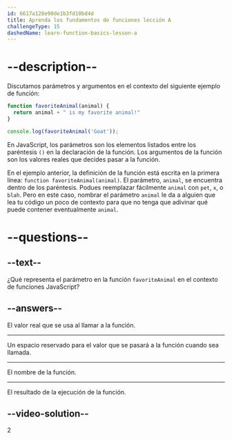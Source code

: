 ```yaml
---
id: 6617a128e90de1b3fd10bd4d
title: Aprenda los fundamentos de funciones lección A
challengeType: 15
dashedName: learn-function-basics-lesson-a
---
```


# --description--

Discutamos parámetros y argumentos en el contexto del siguiente ejemplo de función:

```js
function favoriteAnimal(animal) {
  return animal + " is my favorite animal!"
}

console.log(favoriteAnimal('Goat'));
```

En JavaScript, los parámetros son los elementos listados entre los paréntesis `()` en la declaración de la función. Los argumentos de la función son los valores reales que decides pasar a la función.

En el ejemplo anterior, la definición de la función está escrita en la primera línea: `function favoriteAnimal(animal)`. El parámetro, `animal`, se encuentra dentro de los paréntesis. Podues reemplazar fácilmente `animal` con `pet`, `x`, o `blah`. Pero en este caso, nombrar el parámetro `animal` le da a alguien que lea tu código un poco de contexto para que no tenga que adivinar qué puede contener eventualmente `animal`.

# --questions--

## --text--

¿Qué representa el parámetro en la función `favoriteAnimal` en el contexto de funciones JavaScript?

## --answers--

El valor real que se usa al llamar a la función.

---

Un espacio reservado para el valor que se pasará a la función cuando sea llamada.

---

El nombre de la función.

---

El resultado de la ejecución de la función.

## --video-solution--

2
